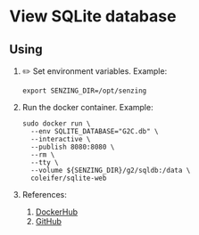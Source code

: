 # View SQLite database

## Using

1. :pencil2: Set environment variables.  Example:

    ```console
    export SENZING_DIR=/opt/senzing
    ```

1. Run the docker container.  Example:

    ```console
    sudo docker run \
      --env SQLITE_DATABASE="G2C.db" \
      --interactive \
      --publish 8080:8080 \
      --rm \
      --tty \
      --volume ${SENZING_DIR}/g2/sqldb:/data \
      coleifer/sqlite-web
    ```

1. References:
    1. [DockerHub](https://hub.docker.com/r/coleifer/sqlite-web)
    1. [GitHub](https://github.com/coleifer/sqlite-web)
